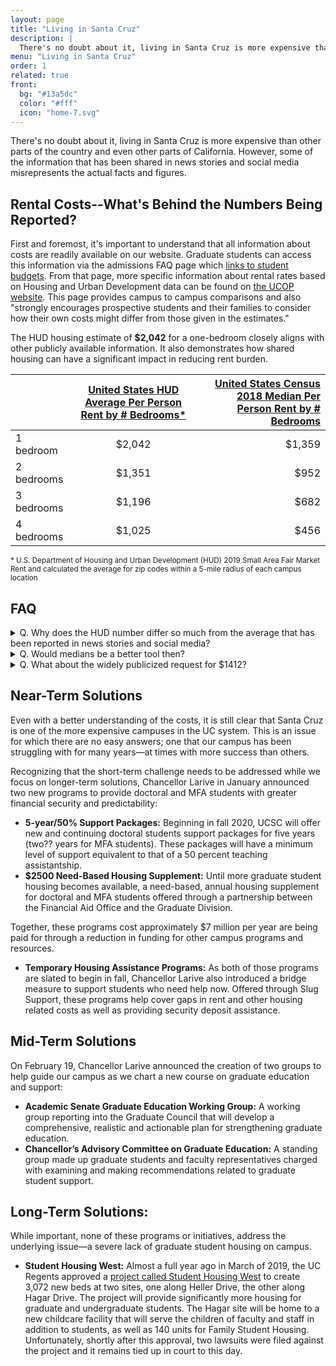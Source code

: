 ```yaml
---
layout: page
title: "Living in Santa Cruz"
description: |
  There's no doubt about it, living in Santa Cruz is more expensive than other parts of the country and even other parts of California.  However, some of the information that has been shared in news stories and social media misrepresents the actual facts and figures. Learn more about living in Santa Cruz.
menu: "Living in Santa Cruz"
order: 1
related: true
front:
  bg: "#13a5dc"
  color: "#fff"
  icon: "home-7.svg"
---
```


There's no doubt about it, living in Santa Cruz is more expensive than other parts of the country and even other parts of California. However, some of the information that has been shared in news stories and social media misrepresents the actual facts and figures.
 
## Rental Costs--What's Behind the Numbers Being Reported?

First and foremost, it's important to understand that all information about costs are readily available on our website. Graduate students can access this information via the admissions FAQ page which [links to student budgets](https://financialaid.ucsc.edu/cost-to-attend/graduate-costs.html). From that page, more specific information about rental rates based on Housing and Urban Development data can be found on [the UCOP website](https://www.ucop.edu/student-affairs/_files/housing-costs-near-campuses.pdf). This page provides campus to campus comparisons and also "strongly encourages prospective students and their families to consider how their own costs might differ from those given in the estimates."
 
The HUD housing estimate of __$2,042__ for a one-bedroom closely aligns with other publicly available information. It also demonstrates how shared housing can have a significant impact in reducing rent burden.

| | [United States HUD Average Per Person Rent by # Bedrooms*](https://www.ucop.edu/student-affairs/_files/housing-costs-near-campuses.pdf) |  [United States Census 2018 Median Per Person Rent by # Bedrooms](https://data.census.gov/cedsci/table?q=median%20rent%20santa%20cruz,%20california&hidePreview=false&tid=ACSDT1Y2018.B25031&vintage=2018&layer=county&cid=DP04_0001E&g=0500000US06065&y=2018) |
| ------------- |:-------------:| -----:|
| 1 bedroom |  $2,042 |  $1,359 |
| 2 bedrooms |  $1,351 |  $952 |
| 3 bedrooms |  $1,196 |  $682 |
| 4 bedrooms |  $1,025 |  $456 |

<small>* U.S. Department of Housing and Urban Development (HUD) 2019 Small Area Fair Market Rent and calculated the average for zip codes within a 5-mile radius of each campus location</small>

## FAQ

<details>
<summary>Q. Why does the HUD number differ so much from the average that has been reported in news stories and social media?</summary>
A. It’s important to keep in mind that the Rent Café average rental price of $2611 reported in news and social media is NOT for a one bedroom.  Instead, it represents ALL rental units regardless of number of bedrooms (1, 5, or more). 
</details>

<details>
<summary>Q. Would medians be a better tool then?</summary>

A. In principle that is a better tool as it represents the 50% mark of units rented.  But as the Census Data demonstrates, that can be difficult as well. It’s important to keep catchment areas similar—the census catchment area in the chart above is much larger than the HUD one used by UCOP. When we compare like to like—the catchment area and the number of bedrooms—the numbers should be fairly similar. For example, a recent [Rentometer report](https://www.rentometer.com/analysis/1-bed/1156-high-st-santa-cruz-california-95064/SNmFE149pvc/overview) returned an average rent of $2044 in a three mile radius from the UCSC campus—just $1 off the HUD estimate and a median of $1998—just $45 lower than the HUD number. 
</details>

<details>
<summary>Q. What about the widely publicized request for $1412?</summary>

Our team for the most part has been unable to replicate this number.  However, using information and methodology cited in early wildcat communications we believe that the difference between the average rental price of a 2 and 3 bedroom apartment in Santa Cruz relative to Riverside was calculated to be $1412/month based on Zillow rental data for the last 18 months.  

<p>Unfortunately, we believe that a final step--dividing by 2.5 (the average number of people occupying the home) to arrive at a per person average of $565/month was missed.</p>
</details>

## Near-Term Solutions

Even with a better understanding of the costs, it is still clear that Santa Cruz is one of the more expensive campuses in the UC system.  This is an issue for which there are no easy answers; one that our campus has been struggling with for many years—at times with more success than others.  
 
Recognizing that the short-term challenge needs to be addressed while we focus on longer-term solutions, Chancellor Larive in January announced two new programs to provide doctoral and MFA students with greater financial security and predictability:

- __5-year/50% Support Packages:__ Beginning in fall 2020, UCSC will offer new and continuing doctoral students support packages for five years (two?? years for MFA students). These packages will have a minimum level of support equivalent to that of a 50 percent teaching assistantship.
- __$2500 Need-Based Housing Supplement:__ Until more graduate student housing becomes available, a need-based, annual housing supplement for doctoral and MFA students offered through a partnership between the Financial Aid Office and the Graduate Division.

Together, these programs cost approximately $7 million per year are being paid for through a reduction in funding for other campus programs and resources.

- __Temporary Housing Assistance Programs:__ As both of those programs are slated to begin in fall, Chancellor Larive also introduced a bridge measure to support students who need help now. Offered through Slug Support, these programs help cover gaps in rent and other housing related costs as well as providing security deposit assistance.

## Mid-Term Solutions
 
On February 19, Chancellor Larive announced the creation of two groups to help guide our campus as we chart a new course on graduate education and support: 

- __Academic Senate Graduate Education Working Group:__ A working group reporting into the Graduate Council that will develop a comprehensive, realistic and actionable plan for strengthening graduate education.
- __Chancellor’s Advisory Committee on Graduate Education:__ A standing group made up graduate students and faculty representatives charged with examining and making recommendations related to graduate student support.

 
## Long-Term Solutions:

While important, none of these programs or initiatives, address the underlying issue—a severe lack of graduate student housing on campus. 
 
- __Student Housing West:__ Almost a full year ago in March of 2019, the UC Regents approved a [project called Student Housing West](https://news.ucsc.edu/2019/04/kresge-shw-approval.html) to create 3,072 new beds at two sites, one along Heller Drive, the other along Hagar Drive.  The project will provide significantly more housing for graduate and undergraduate students. The Hagar site will be home to a new childcare facility that will serve the children of faculty and staff in addition to students, as well as 140 units for Family Student Housing. Unfortunately, shortly after this approval, two lawsuits were filed against the project and it remains tied up in court to this day.

